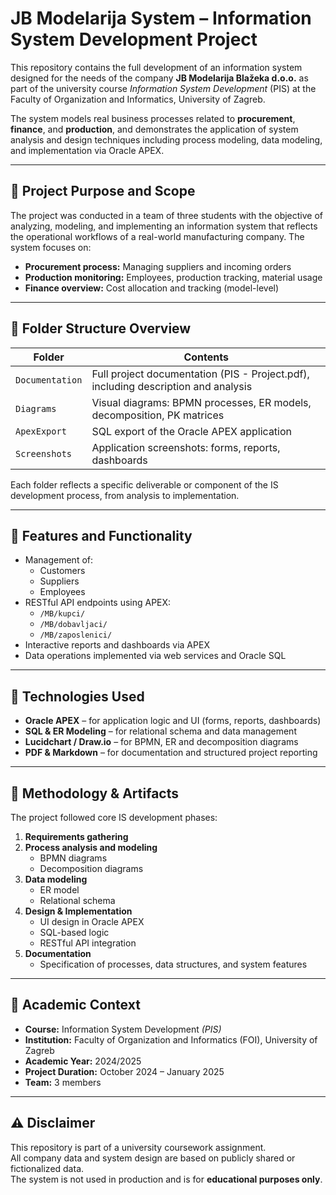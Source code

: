 # JB Modelarija System – Information System Development Project

This repository contains the full development of an information system designed for the needs of the company **JB Modelarija Blažeka d.o.o.** as part of the university course *Information System Development* (PIS) at the Faculty of Organization and Informatics, University of Zagreb.

The system models real business processes related to **procurement**, **finance**, and **production**, and demonstrates the application of system analysis and design techniques including process modeling, data modeling, and implementation via Oracle APEX.

---

## 🧭 Project Purpose and Scope

The project was conducted in a team of three students with the objective of analyzing, modeling, and implementing an information system that reflects the operational workflows of a real-world manufacturing company. The system focuses on:

- **Procurement process:** Managing suppliers and incoming orders
- **Production monitoring:** Employees, production tracking, material usage
- **Finance overview:** Cost allocation and tracking (model-level)

---

## 📁 Folder Structure Overview

| Folder          | Contents                                                                          |
|-----------------|------------------------------------------------------------------------------------|
| `Documentation` | Full project documentation (PIS - Project.pdf), including description and analysis |
| `Diagrams`      | Visual diagrams: BPMN processes, ER models, decomposition, PK matrices             |
| `ApexExport`    | SQL export of the Oracle APEX application                                          |
| `Screenshots`   | Application screenshots: forms, reports, dashboards                                |

Each folder reflects a specific deliverable or component of the IS development process, from analysis to implementation.

---

## 🧩 Features and Functionality

- Management of:
  - Customers
  - Suppliers
  - Employees
- RESTful API endpoints using APEX:
  - `/MB/kupci/`
  - `/MB/dobavljaci/`
  - `/MB/zaposlenici/`
- Interactive reports and dashboards via APEX
- Data operations implemented via web services and Oracle SQL

---

## 🧠 Technologies Used

- **Oracle APEX** – for application logic and UI (forms, reports, dashboards)
- **SQL & ER Modeling** – for relational schema and data management
- **Lucidchart / Draw.io** – for BPMN, ER and decomposition diagrams
- **PDF & Markdown** – for documentation and structured project reporting

---

## 🧱 Methodology & Artifacts

The project followed core IS development phases:

1. **Requirements gathering**
2. **Process analysis and modeling**
   - BPMN diagrams
   - Decomposition diagrams
3. **Data modeling**
   - ER model
   - Relational schema
4. **Design & Implementation**
   - UI design in Oracle APEX
   - SQL-based logic
   - RESTful API integration
5. **Documentation**
   - Specification of processes, data structures, and system features

---

## 🏫 Academic Context

- **Course:** Information System Development *(PIS)*
- **Institution:** Faculty of Organization and Informatics (FOI), University of Zagreb
- **Academic Year:** 2024/2025
- **Project Duration:** October 2024 – January 2025
- **Team:** 3 members

---

## ⚠️ Disclaimer

This repository is part of a university coursework assignment.  
All company data and system design are based on publicly shared or fictionalized data.  
The system is not used in production and is for **educational purposes only**.

